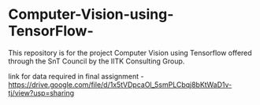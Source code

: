# Computer-Vision-using-TensorFlow-
This repository is for the project Computer Vision using Tensorflow offered through the SnT Council by the IITK Consulting Group.

link for data required in final assignment - https://drive.google.com/file/d/1x5tVDpcaOl_5smPLCbqj8bKtWaD1v-tj/view?usp=sharing
